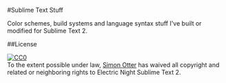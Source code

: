 #Sublime Text Stuff

Color schemes, build systems and language syntax stuff I've built or modified for Sublime Text 2.

##License

<p xmlns:dct="http://purl.org/dc/terms/">
  <a rel="license"
     href="http://creativecommons.org/publicdomain/zero/1.0/">
    <img src="http://i.creativecommons.org/p/zero/1.0/80x15.png" style="border-style: none;" alt="CC0" />
  </a>
  <br />
  To the extent possible under law,
  <a rel="dct:publisher"
     href="https://github.com/skurmedel/st2-electric-night">
    <span property="dct:title">Simon Otter</span></a>
  has waived all copyright and related or neighboring rights to
  <span property="dct:title">Electric Night Sublime Text 2</span>.
</p>